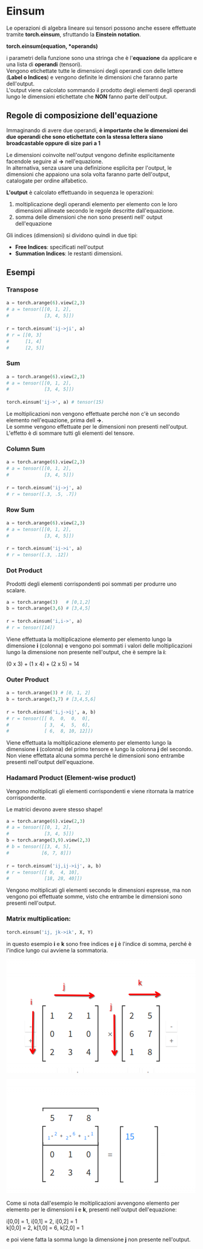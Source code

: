# Einsum

Le operazioni di algebra lineare sui tensori possono anche essere effettuate tramite **torch.einsum**, sfruttando la **Einstein notation**.  

**torch.einsum(equation, \*operands)** 

i parametri della funzione sono una stringa che è l'**equazione** da applicare e una lista di **operandi** (tensori).  
Vengono etichettate tutte le dimensioni degli operandi con delle lettere (**Label o Indices**) e vengono definite le dimensioni che 
faranno parte dell'output.  
L'output viene calcolato sommando il prodotto degli elementi degli operandi lungo le dimensioni etichettate che **NON** fanno parte dell'output.

## Regole di composizione dell'equazione
Immaginando di avere due operandi, **è importante che le dimensioni dei due operandi che sono etichettate con la stessa lettera 
siano broadcastable oppure di size pari a 1**  

Le dimensioni coinvolte nell'output vengono definite esplicitamente facendole seguire al **->**  nell'equazione.  
In alternativa, senza usare una definizione esplicita per l'output, le dimensioni che appaiono una sola volta faranno parte dell'output, catalogate per ordine alfabetico.  

**L'output** è calcolato effettuando in sequenza le operazioni:

1) moltiplicazione degli operandi elemento per elemento con le loro dimensioni allineate secondo le regole descritte dall'equazione.
2) somma delle dimensioni che non sono presenti nell' output dell'equazione


Gli indices (dimensioni) si dividono quindi in due tipi:

* **Free Indices**: specificati nell'output
* **Summation Indices**: le restanti dimensioni.

## Esempi

### Transpose

```py
a = torch.arange(6).view(2,3)
# a = tensor([[0, 1, 2],
#             [3, 4, 5]])

r = torch.einsum('ij->ji', a)
# r = [[0, 3]
#      [1, 4]
#      [2, 5]]

```

### Sum

```py
a = torch.arange(6).view(2,3)
# a = tensor([[0, 1, 2],
#             [3, 4, 5]])

torch.einsum('ij->', a) # tensor(15)
```
Le moltiplicazioni non vengono effettuate perché non c'è un secondo elemento nell'equazione, prima dell **->**.  
Le somme vengono effettuate per le dimensioni non presenti nell'output.  
L'effetto è di sommare tutti gli elementi del tensore.  

### Column Sum

```py
a = torch.arange(6).view(2,3)
# a = tensor([[0, 1, 2],
#             [3, 4, 5]])

r = torch.einsum('ij->j', a)
# r = tensor([.3, .5, .7])
```

### Row Sum

```py
a = torch.arange(6).view(2,3)
# a = tensor([[0, 1, 2],
#             [3, 4, 5]])

r = torch.einsum('ij->i', a)
# r = tensor([.3, .12])
```

### Dot Product 

Prodotti degli elementi corrispondenti poi sommati per produrre uno scalare.  
```py
a = torch.arange(3)   # [0,1,2]
b = torch.arange(3,6) # [3,4,5]

r = torch.einsum('i,i->', a)
# r = tensor([14])
```
Viene effettuata la moltiplicazione elemento per elemento lungo la dimensione **i** (colonna) e vengono poi sommati i valori delle moltiplicazioni lungo la dimensione non
presente nell'output, che è sempre la **i**:

(0 x 3) + (1 x 4) + (2 x 5) = 14


### Outer Product
```py
a = torch.arange(3) # [0, 1, 2]
b = torch.arange(3,7) # [3,4,5,6]

r = torch.einsum('i,j->ij', a, b)
# r = tensor([[ 0,  0,  0,  0],
#             [ 3,  4,  5,  6],
#             [ 6,  8, 10, 12]])
```
Viene effettuata la moltiplicazione elemento per elemento lungo la dimensione **i** (colonna) del primo tensore e lungo la colonna **j** del secondo.  
Non viene effettata alcuna somma perché le dimensioni sono entrambe presenti nell'output dell'equazione.  

### Hadamard Product  (Element-wise product)
Vengono moltiplicati gli elementi corrispondenti e viene ritornata la matrice corrispondente.  

Le matrici devono avere stesso shape!

```py
a = torch.arange(6).view(2,3)
# a = tensor([[0, 1, 2],
#             [3, 4, 5]])
b = torch.arange(3,9).view(2,3)
# b = tensor([[3, 4, 5],
#            [6, 7, 8]])

r = torch.einsum('ij,ij->ij', a, b)
# r = tensor([[ 0,  4, 10],
#             [18, 28, 40]])
```
Vengono moltiplicati gli elementi secondo le dimensioni espresse, ma non vengono poi effettuate somme, visto che entrambe le dimensioni sono presenti nell'output.  


### Matrix multiplication:
```py
torch.einsum('ij, jk->ik', X, Y)
```
in questo esempio **i** e **k** sono free indices e **j** è l'indice di somma, perché è l'indice lungo cui avviene la sommatoria.  

![ei1](../../images/einsum1.png)  

![ei2](../../images/einsum2.png)

Come si nota dall'esempio le moltiplicazioni avvengono elemento per elemento per le dimensioni **i** e **k**, presenti nell'output dell'equazione:  

i[0,0] = 1, i[0,1] = 2, i[0,2] = 1  
k[0,0] = 2, k[1,0] = 6, k[2,0] = 1
 
e poi viene fatta la somma lungo la dimensione **j** non presente nell'output.
